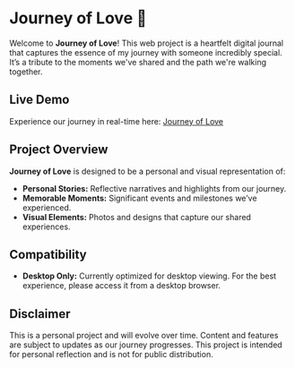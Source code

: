 # Journey of Love 🌟

Welcome to **Journey of Love**! This web project is a heartfelt digital journal that captures the essence of my journey with someone incredibly special. It’s a tribute to the moments we've shared and the path we're walking together.

## Live Demo

Experience our journey in real-time here: [Journey of Love](https://love-journey-with-you.vercel.app/)

## Project Overview

**Journey of Love** is designed to be a personal and visual representation of:

- **Personal Stories:** Reflective narratives and highlights from our journey.
- **Memorable Moments:** Significant events and milestones we’ve experienced.
- **Visual Elements:** Photos and designs that capture our shared experiences.

## Compatibility

- **Desktop Only:** Currently optimized for desktop viewing. For the best experience, please access it from a desktop browser.

## Disclaimer

This is a personal project and will evolve over time. Content and features are subject to updates as our journey progresses. This project is intended for personal reflection and is not for public distribution.
